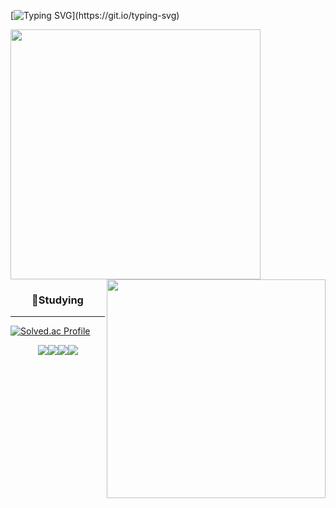 [![Typing SVG](https://readme-typing-svg.demolab.com/?lines=Studying+Coding+...!;Studying+Currently+...!)](https://git.io/typing-svg)

<p>
  <img align="top-left" width="400em" src="https://github-readme-stats.vercel.app/api?username=jeong8537&show_icons=true&theme=dark"><img align="right" width="350em" src="https://github-readme-stats.vercel.app/api/top-langs/?username=jeong8537&layout=compact&theme=dark">
</p>

<h3 align="center">📖Studying</h3>
<hr>

[![Solved.ac Profile](http://mazassumnida.wtf/api/v2/generate_badge?boj=loadman44)](https://solved.ac/loadman44/)

<div align="center">
  <img src="https://img.shields.io/badge/Git-F05032?style=for-the-badge&logo=Git&logoColor=white"><img src="https://img.shields.io/badge/GitHub-181717?style=for-the-badge&logo=GitHub&logoColor=white"><img src="https://img.shields.io/badge/Rust-000000?style=for-the-badge&logo=Rust&logoColor=white"><img src="https://img.shields.io/badge/Python-3776AB?style=for-the-badge&logo=Python&logoColor=white">
</div>


